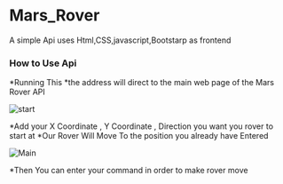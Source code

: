 # Mars_Rover
A simple Api uses Html,CSS,javascript,Bootstarp as frontend

### How to Use Api 

*Running This 
*the address will direct to the main web page of the Mars Rover API

![start](https://user-images.githubusercontent.com/45799323/196008558-d98541ce-eccd-418b-a98f-bb56b2554eac.PNG)

*Add your X Coordinate , Y Coordinate , Direction you want you rover to start at 
*Our Rover Will Move To the position you already have Entered

![Main](https://user-images.githubusercontent.com/45799323/196008574-9cb22063-bd00-439d-9b83-19f6f5037ce6.PNG)

*Then You can enter your command in order to make rover move
